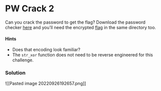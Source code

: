 # PW Crack 2
Can you crack the password to get the flag? Download the password checker [here](https://artifacts.picoctf.net/c/17/level2.py) and you'll need the encrypted [flag](https://artifacts.picoctf.net/c/17/level2.flag.txt.enc) in the same directory too.

#### Hints
- Does that encoding look familiar?
- The `str_xor` function does not need to be reverse engineered for this challenge.

### Solution
![[Pasted image 20220926192657.png]]

